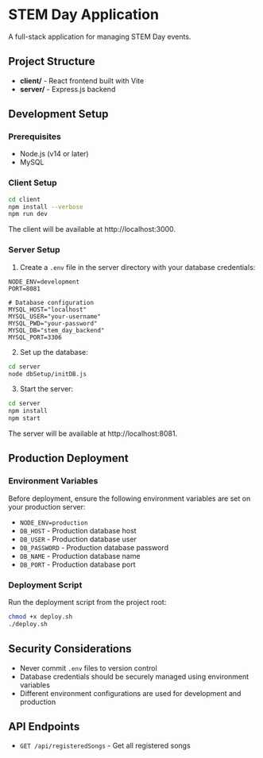 # STEM Day Application

A full-stack application for managing STEM Day events.

## Project Structure

- **client/** - React frontend built with Vite
- **server/** - Express.js backend

## Development Setup

### Prerequisites

- Node.js (v14 or later)
- MySQL

### Client Setup

```bash
cd client
npm install --verbose
npm run dev
```

The client will be available at http://localhost:3000.

### Server Setup

1. Create a `.env` file in the server directory with your database credentials:

```
NODE_ENV=development
PORT=8081

# Database configuration
MYSQL_HOST="localhost"
MYSQL_USER="your-username"
MYSQL_PWD="your-password"
MYSQL_DB="stem_day_backend"
MYSQL_PORT=3306
```

2. Set up the database:

```bash
cd server
node dbSetup/initDB.js
```

3. Start the server:

```bash
cd server
npm install
npm start
```

The server will be available at http://localhost:8081.

## Production Deployment

### Environment Variables

Before deployment, ensure the following environment variables are set on your production server:

- `NODE_ENV=production`
- `DB_HOST` - Production database host
- `DB_USER` - Production database user
- `DB_PASSWORD` - Production database password
- `DB_NAME` - Production database name
- `DB_PORT` - Production database port

### Deployment Script

Run the deployment script from the project root:

```bash
chmod +x deploy.sh
./deploy.sh
```

## Security Considerations

- Never commit `.env` files to version control
- Database credentials should be securely managed using environment variables
- Different environment configurations are used for development and production

## API Endpoints

- `GET /api/registeredSongs` - Get all registered songs